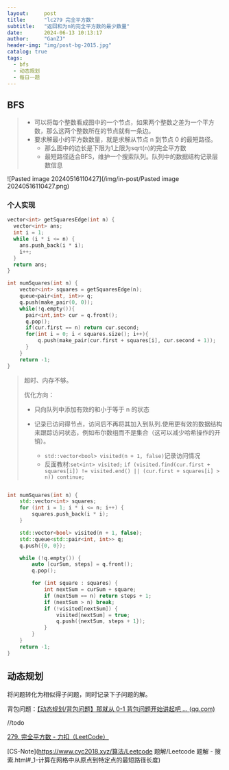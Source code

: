 ```yaml
---
layout:     post
title:      "lc279 完全平方数"
subtitle:   "返回和为n的完全平方数的最少数量"
date:       2024-06-13 10:13:17
author:     "GanZJ"
header-img: "img/post-bg-2015.jpg"
catalog: true
tags:
  - bfs
  - 动态规划
  - 每日一题
---
```


## BFS 

> - 可以将每个整数看成图中的一个节点，如果两个整数之差为一个平方数，那么这两个整数所在的节点就有一条边。
>- 要求解最小的平方数数量，就是求解从节点 n 到节点 0 的最短路径。
>   - 那么图中的边长是下限为1上限为sqrt(n)的完全平方数 
>   - 最短路径适合BFS，维护一个搜索队列。队列中的数据结构记录层数信息

![Pasted image 20240516110427](/img/in-post/Pasted image 20240516110427.png)

### 个人实现

```cpp
vector<int> getSquaresEdge(int n) {
  vector<int> ans;
  int i = 1;
  while (i * i <= n) {
    ans.push_back(i * i);
    i++;
  }
  return ans;
}

int numSquares(int n) { 
    vector<int> squares = getSquaresEdge(n);
    queue<pair<int, int>> q; 
    q.push(make_pair(0, 0)); 
    while(!q.empty()){
      pair<int,int> cur = q.front();
      q.pop();
      if(cur.first == n) return cur.second;
      for(int i = 0; i < squares.size(); i++){
          q.push(make_pair(cur.first + squares[i], cur.second + 1));
      }
    }
    return -1;
}
```

> 超时、内存不够。
>
> 优化方向：
>
> - 只向队列中添加有效的和小于等于 n 的状态
>
> - 记录已访问得节点，访问后不再将其加入到队列.使用更有效的数据结构来跟踪访问状态，例如布尔数组而不是集合（这可以减少哈希操作的开销）。
>   - `std::vector<bool> visited(n + 1, false)`记录访问情况 
>   - 反面教材:`set<int> visited;` `if (visited.find(cur.first + squares[i]) != visited.end() || (cur.first + squares[i] > n)) continue;`

```cpp

int numSquares(int n) {
    std::vector<int> squares;
    for (int i = 1; i * i <= n; i++) {
        squares.push_back(i * i);
    }

    std::vector<bool> visited(n + 1, false); 
    std::queue<std::pair<int, int>> q;
    q.push({0, 0});

    while (!q.empty()) {
        auto [curSum, steps] = q.front();
        q.pop();

        for (int square : squares) {
            int nextSum = curSum + square;
            if (nextSum == n) return steps + 1;
            if (nextSum > n) break;
            if (!visited[nextSum]) {
                visited[nextSum] = true;
                q.push({nextSum, steps + 1});
            }
        }
    }
    return -1;
}
```



## 动态规划

将问题转化为相似得子问题，同时记录下子问题的解。

背包问题：[【动态规划/背包问题】那就从 0-1 背包问题开始讲起吧 ... (qq.com)](https://mp.weixin.qq.com/s/xmgK7SrTnFIM3Owpk-emmg)

//todo



[279. 完全平方数 - 力扣（LeetCode）](https://leetcode.cn/problems/perfect-squares/description/)

[CS-Note](https://www.cyc2018.xyz/算法/Leetcode 题解/Leetcode 题解 - 搜索.html#_1-计算在网格中从原点到特定点的最短路径长度)

